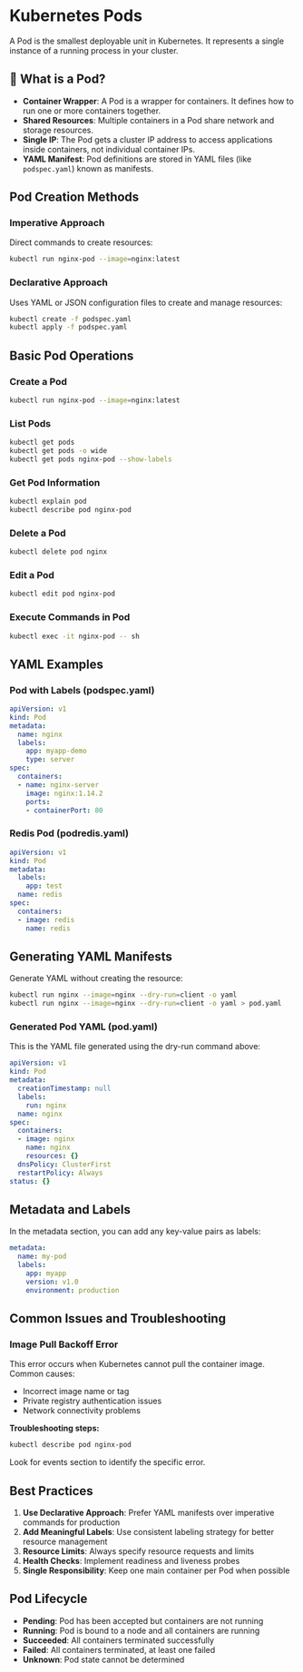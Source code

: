 # Kubernetes Pods

A Pod is the smallest deployable unit in Kubernetes. It represents a single instance of a running process in your cluster.

## 📌 What is a Pod?

- **Container Wrapper**: A Pod is a wrapper for containers. It defines how to run one or more containers together.
- **Shared Resources**: Multiple containers in a Pod share network and storage resources.
- **Single IP**: The Pod gets a cluster IP address to access applications inside containers, not individual container IPs.
- **YAML Manifest**: Pod definitions are stored in YAML files (like `podspec.yaml`) known as manifests.

## Pod Creation Methods

### Imperative Approach
Direct commands to create resources:

```bash
kubectl run nginx-pod --image=nginx:latest
```

### Declarative Approach
Uses YAML or JSON configuration files to create and manage resources:

```bash
kubectl create -f podspec.yaml
kubectl apply -f podspec.yaml
```

## Basic Pod Operations

### Create a Pod

```bash
kubectl run nginx-pod --image=nginx:latest
```

### List Pods

```bash
kubectl get pods
kubectl get pods -o wide
kubectl get pods nginx-pod --show-labels
```

### Get Pod Information

```bash
kubectl explain pod
kubectl describe pod nginx-pod
```

### Delete a Pod

```bash
kubectl delete pod nginx
```

### Edit a Pod

```bash
kubectl edit pod nginx-pod
```

### Execute Commands in Pod

```bash
kubectl exec -it nginx-pod -- sh
```

## YAML Examples

### Pod with Labels (podspec.yaml)

```yaml
apiVersion: v1
kind: Pod
metadata:
  name: nginx
  labels:
    app: myapp-demo
    type: server
spec:
  containers:
  - name: nginx-server
    image: nginx:1.14.2
    ports:
    - containerPort: 80
```

### Redis Pod (podredis.yaml)

```yaml
apiVersion: v1
kind: Pod
metadata:
  labels:
    app: test
  name: redis
spec:
  containers:
  - image: redis
    name: redis
```

## Generating YAML Manifests

Generate YAML without creating the resource:

```bash
kubectl run nginx --image=nginx --dry-run=client -o yaml
kubectl run nginx --image=nginx --dry-run=client -o yaml > pod.yaml
```

### Generated Pod YAML (pod.yaml)

This is the YAML file generated using the dry-run command above:

```yaml
apiVersion: v1
kind: Pod
metadata:
  creationTimestamp: null
  labels:
    run: nginx
  name: nginx
spec:
  containers:
  - image: nginx
    name: nginx
    resources: {}
  dnsPolicy: ClusterFirst
  restartPolicy: Always
status: {}
```

## Metadata and Labels

In the metadata section, you can add any key-value pairs as labels:

```yaml
metadata:
  name: my-pod
  labels:
    app: myapp
    version: v1.0
    environment: production
```

## Common Issues and Troubleshooting

### Image Pull Backoff Error

This error occurs when Kubernetes cannot pull the container image. Common causes:
- Incorrect image name or tag
- Private registry authentication issues
- Network connectivity problems

**Troubleshooting steps:**

```bash
kubectl describe pod nginx-pod
```

Look for events section to identify the specific error.

## Best Practices

1. **Use Declarative Approach**: Prefer YAML manifests over imperative commands for production
2. **Add Meaningful Labels**: Use consistent labeling strategy for better resource management
3. **Resource Limits**: Always specify resource requests and limits
4. **Health Checks**: Implement readiness and liveness probes
5. **Single Responsibility**: Keep one main container per Pod when possible

## Pod Lifecycle

- **Pending**: Pod has been accepted but containers are not running
- **Running**: Pod is bound to a node and all containers are running
- **Succeeded**: All containers terminated successfully
- **Failed**: All containers terminated, at least one failed
- **Unknown**: Pod state cannot be determined